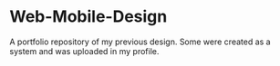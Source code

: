 # Web-Mobile-Design

A portfolio repository of my previous design. Some were created as a system and was uploaded in my profile.
